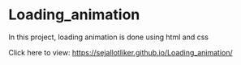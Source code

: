 # Loading_animation
In this project, loading animation is done using html and css

Click here to view: https://sejallotliker.github.io/Loading_animation/
